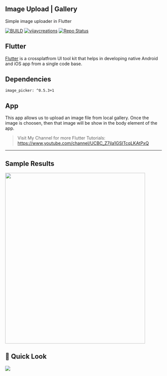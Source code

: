 ## Image Upload | Gallery

Simple image uploader in Flutter

[![BUILD](https://img.shields.io/badge/Build-OK-<COLOR>.svg)](https://github.com/vijayinyoutube/imageupload)  [![vijaycreations](https://img.shields.io/website-up-vijaycreations-green-orange/http/cv.lbesson.qc.to.svg)](https://www.youtube.com/channel/UCBC_Z7jla1GSITcqLKAtPxQ) [![Repo Status](https://img.shields.io/badge/RepoStatus-Active-blue.svg)](https://github.com/vijayinyoutube/imageupload)

## Flutter
[Flutter](https://flutter.dev/) is a crossplatfrom UI tool kit that helps in developing native Android and iOS app from a single code base.

## Dependencies
```
image_picker: ^0.5.3+1
```

## App
 This app allows us to upload an image file from local gallery. Once the image is choosen, then that image will be show in the body element of the app.

> Visit My Channel for more Flutter Tutorials: https://www.youtube.com/channel/UCBC_Z7jla1GSITcqLKAtPxQ 

------------------

## Sample Results

<img src="https://user-images.githubusercontent.com/58719230/89412969-9aea8f00-d745-11ea-9e4a-7e94bcb2e80f.png" width="450" height="550">


## :mag_right: Quick Look  
<img src="https://user-images.githubusercontent.com/58719230/89413217-12b8b980-d746-11ea-89d9-b456030b304d.png" >
